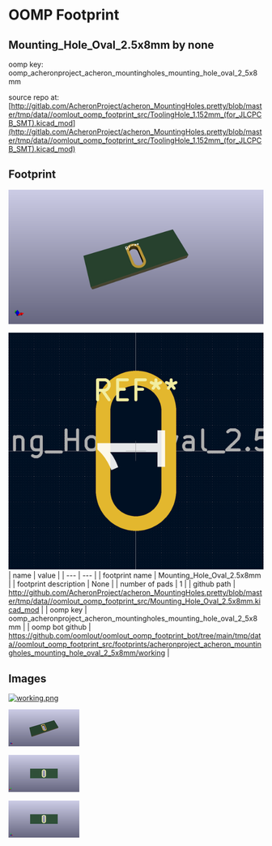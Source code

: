 # OOMP Footprint  
## Mounting_Hole_Oval_2.5x8mm  by none  
  
oomp key: oomp_acheronproject_acheron_mountingholes_mounting_hole_oval_2_5x8mm  
  
source repo at: [http://gitlab.com/AcheronProject/acheron_MountingHoles.pretty/blob/master/tmp/data//oomlout_oomp_footprint_src/ToolingHole_1.152mm_(for_JLCPCB_SMT).kicad_mod](http://gitlab.com/AcheronProject/acheron_MountingHoles.pretty/blob/master/tmp/data//oomlout_oomp_footprint_src/ToolingHole_1.152mm_(for_JLCPCB_SMT).kicad_mod)  
## Footprint  
  
[![working_kicad_pcb_3d.png](working_kicad_pcb_3d_600.png)](working_kicad_pcb_3d.png)  
  
[![working.png](working_600.png)](working.png)  
| name | value | 
| --- | --- | 
| footprint name | Mounting_Hole_Oval_2.5x8mm | 
| footprint description | None | 
| number of pads | 1 | 
| github path | http://github.com/AcheronProject/acheron_MountingHoles.pretty/blob/master/tmp/data//oomlout_oomp_footprint_src/Mounting_Hole_Oval_2.5x8mm.kicad_mod | 
| oomp key | oomp_acheronproject_acheron_mountingholes_mounting_hole_oval_2_5x8mm | 
| oomp bot github | https://github.com/oomlout/oomlout_oomp_footprint_bot/tree/main/tmp/data//oomlout_oomp_footprint_src/footprints/acheronproject_acheron_mountingholes_mounting_hole_oval_2_5x8mm/working | 
## Images  
  
[![working.png](working_140.png)](working.png)  
  
[![working_kicad_pcb_3d.png](working_kicad_pcb_3d_140.png)](working_kicad_pcb_3d.png)  
  
[![working_kicad_pcb_3d_back.png](working_kicad_pcb_3d_back_140.png)](working_kicad_pcb_3d_back.png)  
  
[![working_kicad_pcb_3d_front.png](working_kicad_pcb_3d_front_140.png)](working_kicad_pcb_3d_front.png)  
